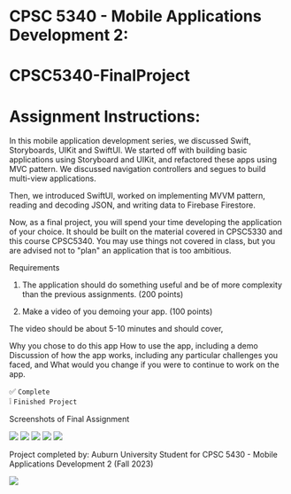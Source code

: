 # CPSC 5340 - Mobile Applications Development 2: 
# CPSC5340-FinalProject

# Assignment Instructions:

In this mobile application development series, we discussed Swift, Storyboards, UIKit and SwiftUI. We started off with building basic applications using Storyboard and UIKit, and refactored these apps using MVC pattern. We discussed navigation controllers and segues to build multi-view applications.

Then, we introduced SwiftUI, worked on implementing MVVM pattern, reading and decoding JSON, and writing data to Firebase Firestore. 

Now, as a final project, you will spend your time developing the application of your choice. It should be built on the material covered in CPSC5330 and this course CPSC5340. You may use things not covered in class, but you are advised not to "plan" an application that is too ambitious.

Requirements

1.  The application should do something useful and be of more complexity than the previous assignments. (200 points)

2. Make a video of you demoing your app. (100 points)

The video should be about 5-10 minutes and should cover,

Why you chose to do this app
How to use the app, including a demo
Discussion of how the app works, including any particular challenges you faced,  and
What would you change if you were to continue to work on the app.

:white_check_mark: `Complete` <br/>
:grey_exclamation: `Finished Project`

Screenshots of Final Assignment 

<img src = "https://github.com/thompln83/CPSC5340-FinalProject/blob/533ef41ff43700448fc87c62c042c79c8ddfd10e/Docs/Final%20Project%20Screen1.png"> 

<img src = "https://github.com/thompln83/CPSC5340-FinalProject/blob/f133af0c051f8703bba5bd9cfbbd14c1f443adcc/Docs/Final%20Project%20Screen5.png"> 

<img src = "https://github.com/thompln83/CPSC5340-FinalProject/blob/4fdc7ebbc96b202974bcb3e0f9c962adcdd2b264/Docs/Final%20Project%20Screen2.png"> 

<img src = "https://github.com/thompln83/CPSC5340-FinalProject/blob/35c1ea033f6d449b8111fe642786ab37f9453d5b/Docs/Final%20Project%20Screen3.png"> 

<img src = "https://github.com/thompln83/CPSC5340-FinalProject/blob/55170cae93fc6d7aa58b6a44b234ec2b56a4df16/Docs/Final%20Project%20Screen4.png"> 

Project completed by: Auburn University Student for CPSC 5430 - Mobile Applications Development 2 (Fall 2023)

<img src = "https://github.com/thompln83/CPSC5340-FinalProject/blob/68ef87c609f37c689b7001dfce4f389234fa65e1/Docs/banner_au.png">
